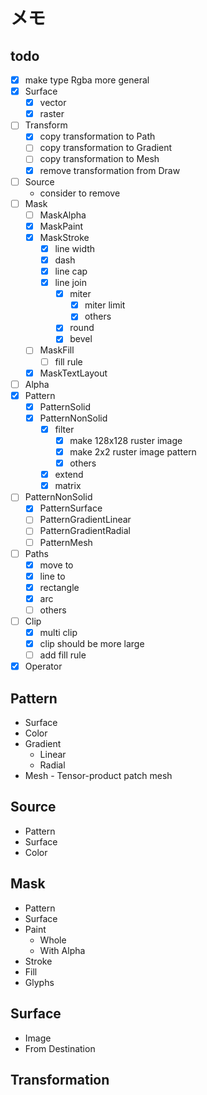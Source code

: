 メモ
====

todo
----

* [x] make type Rgba more general
* [x] Surface
	+ [x] vector
	+ [x] raster
* [ ] Transform
	+ [x] copy transformation to Path
	+ [ ] copy transformation to Gradient
	+ [ ] copy transformation to Mesh
	+ [x] remove transformation from Draw
* [ ] Source
	+ consider to remove
* [ ] Mask
	+ [ ] MaskAlpha
	+ [x] MaskPaint
	+ [x] MaskStroke
		- [x] line width
		- [x] dash
		- [x] line cap
		- [x] line join
			* [x] miter
				+ [x] miter limit
				+ [x] others
			* [x] round
			* [x] bevel
	+ [ ] MaskFill
		- [ ] fill rule
	+ [x] MaskTextLayout
* [ ] Alpha
* [x] Pattern
	+ [x] PatternSolid
	+ [x] PatternNonSolid
		- [x] filter
			* [x] make 128x128 ruster image
			* [x] make 2x2 ruster image pattern
			* [x] others
		- [x] extend
		- [x] matrix
* [ ] PatternNonSolid
	+ [x] PatternSurface
	+ [ ] PatternGradientLinear
	+ [ ] PatternGradientRadial
	+ [ ] PatternMesh
* [ ] Paths
	+ [x] move to
	+ [x] line to
	+ [x] rectangle
	+ [x] arc
	+ [ ] others
* [ ] Clip
	+ [x] multi clip
	+ [x] clip should be more large
	+ [ ] add fill rule
* [x] Operator

Pattern
------

* Surface
* Color
* Gradient
	+ Linear
	+ Radial
* Mesh - Tensor-product patch mesh

Source
------

* Pattern
* Surface
* Color

Mask
----

* Pattern
* Surface
* Paint
	+ Whole
	+ With Alpha
* Stroke
* Fill
* Glyphs

Surface
-------

* Image
* From Destination

Transformation
--------------
